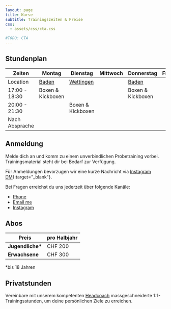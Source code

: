 ```yaml
---
layout: page
title: Kurse
subtitle: Trainingszeiten & Preise
css:
  - assets/css/cta.css

#TODO: CTA
---
```


## Stundenplan

| Zeiten | Montag | Dienstag | Mittwoch | Donnerstag | Freitag | Sa/So |
|--------|--------|----------|----------|------------|---------|---------|
| Location | [Baden](/pages/location/baden) | [Wettingen](/pages/location/wettingen) |  | [Baden](/pages/location/baden) |  | [Baden](/pages/location/baden) |
| 17:00 - 18:30 | Boxen & Kickboxen |  |  | Boxen & Kickboxen |  |  |
| 20:00 - 21:30 |  | Boxen & Kickboxen |  |  |  |  |
| Nach Absprache |  |  |  |  |  | Sparring |

## Anmeldung

Melde dich an und komm zu einem unverbindlichen Probetraining vorbei. Trainingsmaterial steht dir bei Bedarf zur Verfügung.

Für Anmeldungen bevorzugen wir eine kurze Nachricht via [Instagram DM](https://www.instagram.com/masagymwettingen){:target="_blank"}.

Bei Fragen erreichst du uns jederzeit über folgende Kanäle:

<ul class="list-inline text-center footer-links">
  <li class="list-inline-item">
    <a href="tel:+41763485653" title="Phone">
      <span class="fa-stack fa-lg" aria-hidden="true">
        <i class="fas fa-circle fa-stack-2x"></i>
        <i class="fas fa-phone fa-stack-1x fa-inverse"></i>
      </span>
      <span class="sr-only">Phone</span>
   </a>
  </li>
  <li class="list-inline-item">
    <a href="mailto:masagymwettingen@gmail.com" title="Email me">
      <span class="fa-stack fa-lg" aria-hidden="true">
        <i class="fas fa-circle fa-stack-2x"></i>
        <i class="fas fa-envelope fa-stack-1x fa-inverse"></i>
      </span>
      <span class="sr-only">Email me</span>
   </a>
  </li>
  <li class="list-inline-item">
    <a href="https://www.instagram.com/masagymwettingen" title="Instagram">
      <span class="fa-stack fa-lg" aria-hidden="true">
        <i class="fas fa-circle fa-stack-2x"></i>
        <i class="fab fa-instagram fa-stack-1x fa-inverse"></i>
      </span>
      <span class="sr-only">Instagram</span>
   </a>
  </li>
 </ul>

## Abos

|  Preis           | pro Halbjahr |
|------------------|--------------|
| __Jugendliche*__ | CHF 200      |
| __Erwachsene__   | CHF 300      |

*bis 18 Jahren

## Privatstunden

Vereinbare mit unserem kompetenten [Headcoach](/pages/about/trainers) massgeschneiderte 1:1-Trainingsstunden, um deine persönlichen Ziele zu erreichen.
